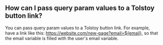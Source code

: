 ## How can I pass query param values to a Tolstoy button link?

You can pass query param values to a Tolstoy button link. For example, have a link like this: https://website.com/new-page?email=${email}, so that the email variable is filled with the user's email variable.